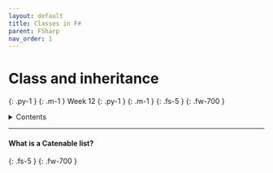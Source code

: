 ```yaml
---
layout: default
title: Classes in F#
parent: FSharp
nav_order: 1
---
```



# Class and inheritance
{: .py-1 }
{: .m-1 }
Week 12
{: .py-1 }
{: .m-1 }
{: .fs-5 }
{: .fw-700 }

<details markdown="block">
  <summary>
    Contents
  </summary>
  {: .text-delta }
1. TOC
{:toc}
</details>

<hr/>

#### What is a Catenable list?
{: .fs-5 }
{: .fw-700 }
